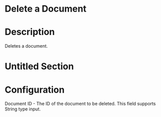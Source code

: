 ﻿# Delete a Document

# Description

Deletes a document.

# Untitled Section

# Configuration

Document ID - The ID of the document to be deleted. This field supports
              String type input.
